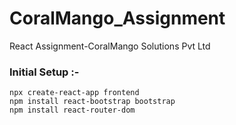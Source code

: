 # CoralMango_Assignment
React Assignment-CoralMango Solutions Pvt Ltd  

<h3>Initial Setup :-</h3>

```
npx create-react-app frontend
npm install react-bootstrap bootstrap
npm install react-router-dom
```
